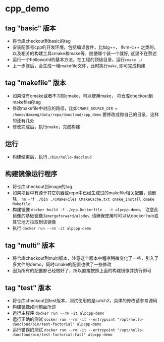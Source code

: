# cpp_demo

## tag "basic" 版本
- 将仓库checkout到basic的tag
- 安装配置号cpp的开发环境，包括编译套件，比如g++， llvm-c++ 之类的，以及相关的构建工具cmake和make等，随便哪个装一个就好, 这里不在赘述
- 运行一个helloworld的基本方法，在工程的顶级目录，运行`cmake ./`
- 上一步骤后，会生成一堆makefile文件，此时执行`make`, 即可完成构建

## tag "makefile" 版本
- 如果没有cmake或者不习惯cmake，可以使用make， 将仓库checkout到makefile的tag
- 修改makefile中对应的路径，比如`CMAKE_SOURCE_DIR = /home/dameng/data/repo/daocloud/cpp_demo` 要修改成你自己的目录，这样的还有几处
- 修改完成后，执行make，完成构建

## 运行
- 构建结束后，执行`./bin/hello-daocloud`


## 构建镜像运行程序
- 将仓库checkout到image的tag
- 如果项目中有源于其它机器或repo中已经生成过的makefile相关配置，请删除，`rm -rf ./bin ./CMakeFiles CMakeCache.txt cmake_install.cmake Makefile`
- 构建镜像 `docker build -f ./cpp.Dockerfile . -t alpcpp-demo`， 注意此镜像的基础镜像为`mergeforward/alpdev`, 请确保使用时可以从docker hub或其它地方拉取到该镜像
- 执行 `docker run --rm -it alpcpp-demo`

## tag "multi" 版本
- 将仓库checkout到multi版本，注意这个版本中程序稍微变化了一些，引入了多文件的demo，同时cmake的配置也做了一些修改
- 因为所有的配置都已经做好了，所以直接按照上面的构建镜像并执行即可

## tag "test" 版本
- 将仓库checkout到test版本，测试使用的是catch2，具体的修改请参考源码
- 构建镜像如同前面所述
- 运行主程序 `docker run --rm -it alpcpp-demo`
- 运行正确的测试 `docker run --rm -it --entrypoint "/opt/hello-daocloud/bin/test-factorial" alpcpp-demo`
- 运行错误的测试 `docker run --rm -it --entrypoint "/opt/hello-daocloud/bin/test-factorial-fail" alpcpp-demo`

